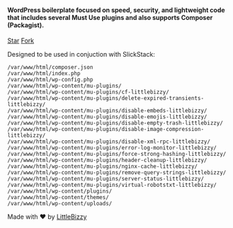 #### WordPress boilerplate focused on speed, security, and lightweight code that includes several Must Use plugins and also supports Composer (Packagist).

<a class="github-button" href="https://github.com/littlebizzy/wplite" data-icon="octicon-star" data-size="large" data-show-count="true" aria-label="Star littlebizzy/wplite on GitHub">Star</a> <a class="github-button" href="https://github.com/littlebizzy/wplite/fork" data-icon="octicon-repo-forked" data-size="large" data-show-count="true" aria-label="Fork littlebizzy/wplite on GitHub">Fork</a>

Designed to be used in conjuction with SlickStack:

    /var/www/html/composer.json
    /var/www/html/index.php
    /var/www/html/wp-config.php
    /var/www/html/wp-content/mu-plugins/
    /var/www/html/wp-content/mu-plugins/cf-littlebizzy/
    /var/www/html/wp-content/mu-plugins/delete-expired-transients-littlebizzy/
    /var/www/html/wp-content/mu-plugins/disable-embeds-littlebizzy/
    /var/www/html/wp-content/mu-plugins/disable-emojis-littlebizzy/
    /var/www/html/wp-content/mu-plugins/disable-empty-trash-littlebizzy/
    /var/www/html/wp-content/mu-plugins/disable-image-compression-littlebizzy/
    /var/www/html/wp-content/mu-plugins/disable-xml-rpc-littlebizzy/
    /var/www/html/wp-content/mu-plugins/error-log-monitor-littlebizzy/
    /var/www/html/wp-content/mu-plugins/force-strong-hashing-littlebizzy/
    /var/www/html/wp-content/mu-plugins/header-cleanup-littlebizzy/
    /var/www/html/wp-content/mu-plugins/nginx-cache-littlebizzy/
    /var/www/html/wp-content/mu-plugins/remove-query-strings-littlebizzy/
    /var/www/html/wp-content/mu-plugins/server-status-littlebizzy/
    /var/www/html/wp-content/mu-plugins/virtual-robotstxt-littlebizzy/
    /var/www/html/wp-content/plugins/
    /var/www/html/wp-content/themes/
    /var/www/html/wp-content/uploads/

Made with ❤ by [LittleBizzy](https://www.littlebizzy.com)

<script async defer src="https://buttons.github.io/buttons.js"></script>
